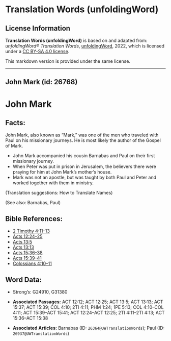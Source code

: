 # Translation Words (unfoldingWord)

## License Information

**Translation Words (unfoldingWord)** is based on and adapted from: _unfoldingWord® Translation Words_, [unfoldingWord](https://unfoldingword.org/utw), 2022, which is licensed under a [CC BY-SA 4.0 license](https://creativecommons.org/licenses/by-sa/4.0/legalcode.en).

This markdown version is provided under the same license.



--------------------------------

## John Mark (id: 26768)

John Mark
=========

Facts:
------

John Mark, also known as “Mark,” was one of the men who traveled with Paul on his missionary journeys. He is most likely the author of the Gospel of Mark.

* John Mark accompanied his cousin Barnabas and Paul on their first missionary journey.
* When Peter was put in prison in Jerusalem, the believers there were praying for him at John Mark’s mother’s house.
* Mark was not an apostle, but was taught by both Paul and Peter and worked together with them in ministry.

(Translation suggestions: How to Translate Names)

(See also: Barnabas, Paul)

Bible References:
-----------------

* [2 Timothy 4:11–13](https://ref.ly/2Tim4:11-2Tim4:13)
* [Acts 12:24–25](https://ref.ly/Acts12:24-Acts12:25)
* [Acts 13:5](https://ref.ly/Acts13:5)
* [Acts 13:13](https://ref.ly/Acts13:13)
* [Acts 15:36–38](https://ref.ly/Acts15:36-Acts15:38)
* [Acts 15:39–41](https://ref.ly/Acts15:39-Acts15:41)
* [Colossians 4:10–11](https://ref.ly/Col4:10-Col4:11)

Word Data:
----------

* Strong’s: G24910, G31380

* **Associated Passages:** ACT 12:12; ACT 12:25; ACT 13:5; ACT 13:13; ACT 15:37; ACT 15:39; COL 4:10; 2TI 4:11; PHM 1:24; 1PE 5:13; COL 4:10–COL 4:11; ACT 15:39–ACT 15:41; ACT 12:24–ACT 12:25; 2TI 4:11–2TI 4:13; ACT 15:36–ACT 15:38
* **Associated Articles:** Barnabas (ID: `26364@UWTranslationWords`); Paul (ID: `26937@UWTranslationWords`)


